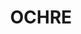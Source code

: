---
title: "OCHRE"
price: "TBA"
desc: "Bez opisa"
img_path: "/assets/img/A.MIG-3515.jpg"
brand: AMMO
available: true
special_offer: false
soon: false
cat: "AMMO-OILBRUSHERS"
subcat: ""
subsubcat: ""
---